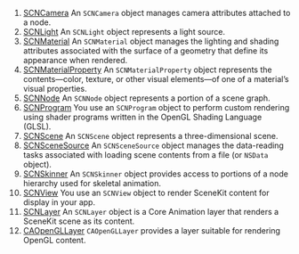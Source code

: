 1. [SCNCamera](../SCNCamera_Class/index.html#//apple_ref/occ/cl/SCNCamera) An <code class="code-voice">SCNCamera</code> object manages camera attributes attached to a node.
1. [SCNLight](../SCNLight_Class/index.html#//apple_ref/occ/cl/SCNLight) An <code class="code-voice">SCNLight</code> object represents a light source.
1. [SCNMaterial](../SCNMaterial_Class/index.html#//apple_ref/occ/cl/SCNMaterial) An <code class="code-voice">SCNMaterial</code> object manages the lighting and shading attributes associated with the surface of a geometry that define its appearance when rendered.
1. [SCNMaterialProperty](../SCNMaterialProperty_Class/index.html#//apple_ref/occ/cl/SCNMaterialProperty) An <code class="code-voice">SCNMaterialProperty</code> object represents the contents—color, texture, or other visual elements—of one of a material’s visual properties.
1. [SCNNode](../SCNNode_Class/index.html#//apple_ref/occ/cl/SCNNode) An <code class="code-voice">SCNNode</code> object represents a portion of a scene graph.
1. [SCNProgram](../SCNProgram_Class/index.html#//apple_ref/occ/cl/SCNProgram) You use an <code class="code-voice">SCNProgram</code> object to perform custom rendering using shader programs written in the OpenGL Shading Language (GLSL).
1. [SCNScene](../SCNScene_Class/index.html#//apple_ref/occ/cl/SCNScene) An <code class="code-voice">SCNScene</code> object represents a three-dimensional scene.
1. [SCNSceneSource](../SCNSceneSource_Class/index.html#//apple_ref/occ/cl/SCNSceneSource) An <code class="code-voice">SCNSceneSource</code> object manages the data-reading tasks associated with loading scene contents from a file (or <code class="code-voice">NSData</code> object).
1. [SCNSkinner](../SCNSkinner_Class/index.html#//apple_ref/occ/cl/SCNSkinner) An <code class="code-voice">SCNSkinner</code> object provides access to portions of a node hierarchy used for skeletal animation.
1. [SCNView](../SCNView_Class/index.html#//apple_ref/occ/cl/SCNView) You use an <code class="code-voice">SCNView</code> object to render SceneKit content for display in your app.
1. [SCNLayer](../SCNLayer_Class/index.html#//apple_ref/occ/cl/SCNLayer) An <code class="code-voice">SCNLayer</code> object is a Core Animation layer that renders a SceneKit scene as its content.
1. [CAOpenGLLayer](../../../GraphicsImaging/Reference/CAOpenGLLayer_class/index.html#//apple_ref/occ/cl/CAOpenGLLayer) <code class="code-voice">CAOpenGLLayer</code> provides a layer suitable for rendering OpenGL content.
